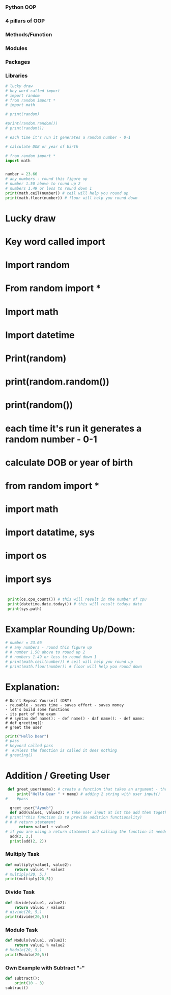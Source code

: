 ### Python OOP
### 4 pillars of OOP
### Methods/Function
### Modules
### Packages
### Libraries
```python
# lucky draw
# key word called import
# import random
# from random import *
# import math

# print(random)

#print(random.random())
# print(random())

# each time it's run it generates a random number - 0-1

# calculate DOB or year of birth

# from random import *
import math


number = 23.66
# any numbers - round this figure up
# number 1.50 above to round up 2
# numbers 1.49 or less to round down 1
print(math.ceil(number)) # ceil will help you round up
print(math.floor(number)) # floor will help you round down

```
# Lucky draw
# Key word called import
# Import random
# From random import *
# Import math
# Import datetime
# Print(random)

# print(random.random())

# print(random())

# each time it's run it generates a random number - 0-1

# calculate DOB or year of birth


# from random import *
# import math
# import datatime, sys
# import os
# import sys
#
```python
 print(os.cpu_count()) # this will result in the number of cpu
 print(datetime.date.today()) # this will result todays date
 print(sys.path)

```
# Examplar Rounding Up/Down:
```python
# number = 23.66
# # any numbers - round this figure up
# # number 1.50 above to round up 2
# # numbers 1.49 or less to round down 1
# print(math.ceil(number)) # ceil will help you round up
# print(math.floor(number)) # floor will help you round down
```
# Explanation:

```commandline
# Don't Repeat Yourself (DRY)
- reusable - saves time - saves effort - saves money
- let's build some functions
- its part of the exam
# # syntax def name(): - def name() - daf name(): - def name:
# def greeting():
# greet the user
```
```python
print("Hello Dear")
# pass
# keyword called pass
#  #unless the function is called it does nothing
# greeting()
```


# Addition / Greeting User
```python
 def greet_user(name): # create a function that takes an argument - the name
     print("Hello Dear " + name) # adding 2 string with user input()
#    #pass

  greet_user("Ayoub")
  def add(value1, value2): # take user input at int the add them together display the outcome
# print("this function is to provide addition functionality)
# # # return statement
      return value1 + value2
# if you are using a return statement and calling the function it needs to be in a print st.
  add(2, 2,)
  print(add(2, 2))
```



### Multiply Task
```python
def multiply(value1, value2):
    return value1 * value2
# multiply(20, 5,)
print(multiply(20,5))
```
### Divide Task
```python
def divide(value1, value2):
    return value1 / value2
# divide(20, 5,)
print(divide(20,5))
```
### Modulo Task
```python
def Modulo(value1, value2):
    return value1 % value2
# Modulo(20, 5,)
print(Modulo(20,5))
```
### Own Example with Subtract "-"
```python
def subtract():
    print(10 - 3)
subtract()
```
